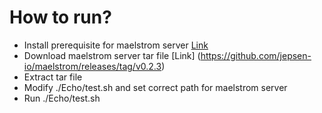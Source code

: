 # How to run?
- Install prerequisite for maelstrom server [Link](https://github.com/jepsen-io/maelstrom/blob/main/doc/01-getting-ready/index.md)
- Download maelstrom server tar file [Link] (https://github.com/jepsen-io/maelstrom/releases/tag/v0.2.3)
- Extract tar file
- Modify ./Echo/test.sh and set correct path for maelstrom server
- Run ./Echo/test.sh